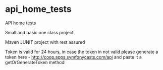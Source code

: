# api_home_tests
API home tests

Small and basic one class project 

Maven JUNIT project with rest assured 

Token is valid for 24 hours, in case the token in not valid please generate a token 
here - http://coop.apps.symfonycasts.com/api and paste it a getOrGenerateToken method 



